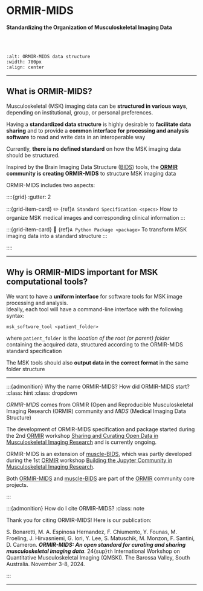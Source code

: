 # ORMIR-MIDS
**Standardizing the Organization of Musculoskeletal Imaging Data**
<!-- ---
title: ORMIR-MIDS
subtitle: Standardizing the organization of musculoskeletal imaging data
authors:
  - name: The ORMIR community
    email: ormircommunity@gmail.com
license: CC-BY-4.0
keywords: MSK data, MSK imaging, ORMIR community, BIDS

--- -->

<br>
<br>

```{image} ./figures/ORMIR-MIDS_figure.png
:alt: ORMIR-MIDS data structure
:width: 700px
:align: center
```

---


## What is ORMIR-MIDS?

Musculoskeletal (MSK) imaging data can be **structured in various ways**, depending on institutional, group, or personal preferences. 

Having a **standardized data structure** is highly desirable to **facilitate data sharing** and to provide a **common interface for processing and analysis software** to read and write data in an interoperable way 

Currently, **there is no defined standard** on how the MSK imaging data should be structured. 

Inspired by the Brain Imaging Data Structure ([BIDS](https://bids.neuroimaging.io/index.html)) tools, the **[ORMIR](https://www.ormir.org/) community is creating ORMIR-MIDS** to structure MSK imaging data


ORMIR-MIDS includes two aspects:


::::{grid}
:gutter: 2

:::{grid-item-card} ✏️ {ref}`A Standard Specification <specs>`
How to organize MSK medical images and corresponding clinical information
:::

:::{grid-item-card} 🚀 {ref}`A Python Package <package>`
To transform MSK imaging data into a standard structure
:::

::::


---

## Why is ORMIR-MIDS important for MSK computational tools?


We want to have a **uniform interface** for software tools for MSK image processing and analysis.   
Ideally, each tool will have a command-line interface with the following syntax:

```
msk_software_tool <patient_folder>
```
where `patient_folder` is the *location of the root (or parent) folder* containing the acquired data, structured according to the ORMIR-MIDS standard specification

The MSK tools should also **output data in the correct format** in the same folder structure

---

:::{admonition} Why the name ORMIR-MIDS? How did ORMIR-MIDS start?
:class: hint
:class: dropdown

*ORMIR-MIDS* comes from ORMIR (Open and Reproducible Musculoskeletal Imaging Research (ORMIR) community and *MIDS*  (Medical Imaging Data Structure)

The development of ORMIR-MIDS specification and package started during the 2nd [ORMIR](https://ormircommunity.github.io/) workshop [Sharing and Curating Open Data in Musculoskeletal Imaging Research](https://github.com/ORMIRcommunity/2024_2nd_ORMIR_WS/blob/main/README.md) and is currently ongoing. 

ORMIR-MIDS is an extension of [muscle-BIDS](https://github.com/muscle-bids/muscle-bids), which was partly developed during the 1st [ORMIR](https://ormircommunity.github.io/) workshop [Building the Jupyter Community in Musculoskeletal Imaging Research](https://github.com/JCMSK/2022_JCW/blob/main/README.md). 

Both [ORMIR-MIDS](https://github.com/ormir-mids/ormir-mids) and [muscle-BIDS](https://github.com/muscle-bids/muscle-bids) are part of the [ORMIR](https://ormircommunity.github.io/) community core projects.

:::


:::{admonition} How do I cite ORMIR-MIDS?
:class: note

Thank you for citing ORMIR-MIDS! Here is our publication:

S. Bonaretti, M. A. Espinosa Hernandez, F. Chiumento, Y. Founas, M. Froeling, J. Hirvasniemi, G. Iori, Y. Lee, S. Matuschik, M. Monzon, F. Santini, D. Cameron. ***ORMIR-MIDS: An open standard for curating and sharing musculoskeletal imaging data***. 24{sup}`th` International Workshop on Quantitative Musculoskeletal Imaging (QMSKI). The Barossa Valley, South Australia. November 3-8, 2024. 

:::

---
